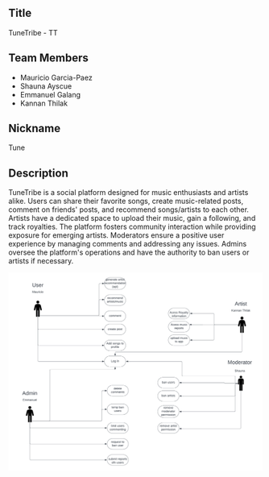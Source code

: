 ## Title
TuneTribe - TT

## Team Members
- Mauricio Garcia-Paez
- Shauna Ayscue
- Emmanuel Galang
- Kannan Thilak

## Nickname
Tune

## Description
TuneTribe is a social platform designed for music enthusiasts and artists alike. Users can share their
favorite songs, create music-related posts, comment on friends' posts, and recommend songs/artists to
each other. Artists have a dedicated space to upload their music, gain a following, and track royalties. The
platform fosters community interaction while providing exposure for emerging artists. Moderators ensure
a positive user experience by managing comments and addressing any issues. Admins oversee the
platform's operations and have the authority to ban users or artists if necessary.

![Use Case Diagram](https://github.com/etgalang/TuneTribe/blob/main/TuneTribeUMLcase.png)

